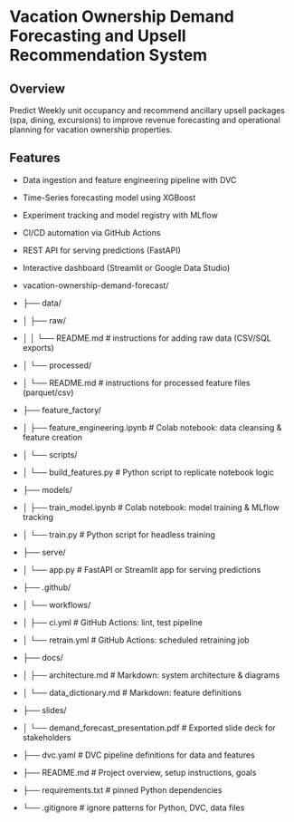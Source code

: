 # Vacation Ownership Demand Forecasting and Upsell Recommendation System

## Overview
Predict Weekly unit occupancy and recommend ancillary upsell packages (spa, dining, excursions) to improve revenue forecasting and operational planning for vacation ownership properties.

## Features
- Data ingestion and feature engineering pipeline with DVC
- Time-Series forecasting model using XGBoost
- Experiment tracking and model registry with MLflow
- CI/CD automation via GitHub Actions
- REST API for serving predictions (FastAPI)
- Interactive dashboard (Streamlit or Google Data Studio)



- vacation-ownership-demand-forecast/
- ├── data/                      
- │   ├── raw/                   
- │   │   └── README.md          # instructions for adding raw data (CSV/SQL exports)
- │   └── processed/             
- │       └── README.md          # instructions for processed feature files (parquet/csv)
- ├── feature_factory/           
- │   ├── feature_engineering.ipynb # Colab notebook: data cleansing & feature creation
- │   └── scripts/               
- │       └── build_features.py  # Python script to replicate notebook logic
- ├── models/                    
- │   ├── train_model.ipynb      # Colab notebook: model training & MLflow tracking
- │   └── train.py               # Python script for headless training
- ├── serve/                     
- │   └── app.py                 # FastAPI or Streamlit app for serving predictions
- ├── .github/                   
- │   └── workflows/             
- │       ├── ci.yml             # GitHub Actions: lint, test pipeline
- │       └── retrain.yml        # GitHub Actions: scheduled retraining job
- ├── docs/                      
- │   ├── architecture.md        # Markdown: system architecture & diagrams
- │   └── data_dictionary.md     # Markdown: feature definitions
- ├── slides/                    
- │   └── demand_forecast_presentation.pdf # Exported slide deck for stakeholders
- ├── dvc.yaml                   # DVC pipeline definitions for data and features
- ├── README.md                  # Project overview, setup instructions, goals
- ├── requirements.txt           # pinned Python dependencies
- └── .gitignore                 # ignore patterns for Python, DVC, data files
